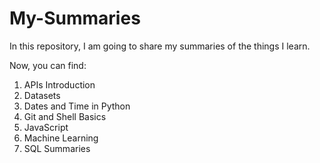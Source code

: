 # My-Summaries
In this repository, I am going to share my summaries of the things I learn.

Now, you can find:
1. APIs Introduction
2. Datasets
3. Dates and Time in Python
5. Git and Shell Basics
6. JavaScript
7. Machine Learning
8. SQL Summaries
